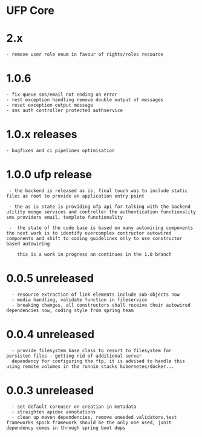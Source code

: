 # UFP Core
 
 # 2.x
 
    - remove user role enum in favour of rights/roles resource
 
 # 1.0.6 
 
    - fix queue sms/email not ending on error
    - rest exception handling remove double output of messages
    - reset exception output message
    - sms auth controller protected authservice

 
 # 1.0.x releases
 
    - bugfixes and ci pipelines optimisation
 
 # 1.0.0 ufp release
 
     - the backend is released as is, final touch was to include static files as root to provide an application entry point
     
     - the as is state is providing ufp api for talking with the backend utility mongo services and controller the authentication functionality sms providers email, template functionality
        
     -  the state of the code base is based on many autowiring components the next work is to identify overcomplex contructor autowired components and shift to coding guidelines only to use constructor based autowiring
        
        this is a work in progress an continues in the 1.0 branch
   
 # 0.0.5 unreleased
      - resource extraction of link elements include sub-objects now
      - media handling, validate function in fileservice
      - breaking changes, all constructors shall receive their autowired dependencies now, coding style from spring team 
 
 # 0.0.4 unreleased
 
      - provide filesystem base class to resort to filesystem for persisten files - getting rid of additional server
      dependency for configuring the ftp, it is advised to handle this using remote volumes in the runnin stacks kubernetes/docker... 
 
 
 # 0.0.3 unreleased
 
      - set default coreuser on creation in metadata
      - straighten apidoc annotations
      - clean up maven dependencies, remove uneeded validators,test frameworks spock framework should be the only one used, junit dependency comes in through spring boot deps